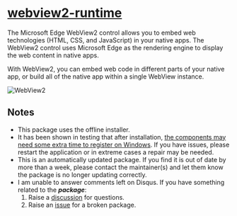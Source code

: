 ﻿# [webview2-runtime](https://chocolatey.org/packages/webview2-runtime)

The Microsoft Edge WebView2 control allows you to embed web technologies (HTML, CSS, and JavaScript) in your native apps. The WebView2 control uses Microsoft Edge as the rendering engine to display the web content in native apps.

With WebView2, you can embed web code in different parts of your native app, or build all of the native app within a single WebView instance.

![WebView2](https://docs.microsoft.com/en-us/microsoft-edge/webview2/media/webview2/what-webview.png)

## Notes

- This package uses the offline installer.
- It has been shown in testing that after installation, [the components may need some extra time to register on Windows](https://github.com/pauby/ChocoPackages/issues/223#issuecomment-2144517076). If you have issues, please restart the application or in extreme cases a repair may be needed.
- This is an automatically updated package. If you find it is out of date by more than a week, please contact the maintainer(s) and let them know the package is no longer updating correctly.
- I am unable to answer comments left on Disqus. If you have something related to the **_package_**:
  1. Raise a [discussion](https://github.com/pauby/chocopackages/discussions) for questions.
  2. Raise an [issue](https://github.com/pauby/chocopackages/issues) for a broken package.
